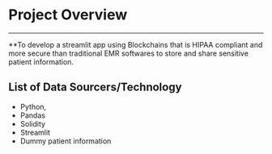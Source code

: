 # Project Overview
---

**To develop a streamlit app using Blockchains that is HIPAA compliant and more secure than traditional EMR softwares to store and share sensitive patient information.  

## List of Data Sourcers/Technology

- Python,
- Pandas
- Solidity
- Streamlit
- Dummy patient information


